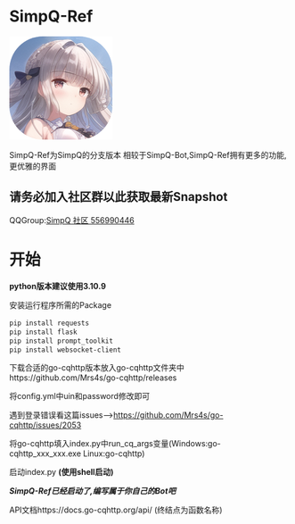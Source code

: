# SimpQ-Ref
![LOGO](https://github.com/CNlongY-Py/SimpQ-Bot/blob/main/doc/LOGO23-4.png)

SimpQ-Ref为SimpQ的分支版本
相较于SimpQ-Bot,SimpQ-Ref拥有更多的功能,更优雅的界面


## **请务必加入社区群以此获取最新Snapshot**
QQGroup:[SimpQ 社区 556990446](https://qm.qq.com/cgi-bin/qm/qr?k=d5jHYYrg1XkSwuvItCCWfWxcALOxqAeM&jump_from=webapi&authKey=Qtw/AoANvNmCcSeSH9IqafXqbToZRE5aFuUtZuWJpKMmVaALfw2P9zp8orX6czjZ)



# 开始

**python版本建议使用3.10.9**

安装运行程序所需的Package
```
pip install requests
pip install flask
pip install prompt_toolkit
pip install websocket-client
```

下载合适的go-cqhttp版本放入go-cqhttp文件夹中https://github.com/Mrs4s/go-cqhttp/releases

将config.yml中uin和password修改即可

遇到登录错误看这篇issues-->https://github.com/Mrs4s/go-cqhttp/issues/2053

将go-cqhttp填入index.py中run_cq_args变量(Windows:go-cqhttp_xxx_xxx.exe Linux:go-cqhttp)

启动index.py **(使用shell启动)**

***SimpQ-Ref已经启动了,编写属于你自己的Bot吧***

API文档https://docs.go-cqhttp.org/api/ (终结点为函数名称)
